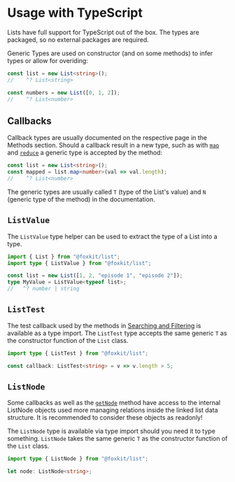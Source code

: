 # Usage with TypeScript

Lists have full support for TypeScript out of the box. The types are packaged, so no external packages are required.

Generic Types are used on constructor (and on some methods) to infer types or allow for overiding:

```ts
const list = new List<string>();
//    ^? List<string>

const numbers = new List([0, 1, 2]);
//    ^? List<number>
```

## Callbacks

Callback types are usually documented on the respective page in the Methods section. Should a callback result in a new type, such as with [`map`](./methods/transforming-lists.md#map) and [`reduce`](./methods/transforming-lists.md#reduce) a generic type is accepted by the method:

```ts
const list = new List<string>();
const mapped = list.map<number>(val => val.length);
//    ^? List<number>
```

The generic types are usually called `T` (type of the List's value) and `N` (generic type of the method) in the documentation.

## `ListValue`

The `ListValue` type helper can be used to extract the type of a List into a type.

```ts
import { List } from "@foxkit/list";
import type { ListValue } from "@foxkit/list";

const list = new List([1, 2, "episode 1", "episode 2"]);
type MyValue = ListValue<typeof list>;
//   ^? number | string
```

## `ListTest`

The test callback used by the methods in [Searching and Filtering](./methods/searching-filtering.md) is available as a type import. The `ListTest` type accepts the same generic `T` as the constructor function of the `List` class.

```ts
import type { ListTest } from "@foxkit/list";

const callback: ListTest<string> = v => v.length > 5;
```

## `ListNode`

Some callbacks as well as the [`getNode`](./methods/adding-removing.md#getnode) method have access to the internal ListNode objects used more managing relations inside the linked list data structure. It is recommended to consider these objects as readonly!

The `ListNode` type is available via type import should you need it to type something. `ListNode` takes the same generic `T` as the constructor function of the `List` class.

```ts
import type { ListNode } from "@foxkit/list";

let node: ListNode<string>;
```
